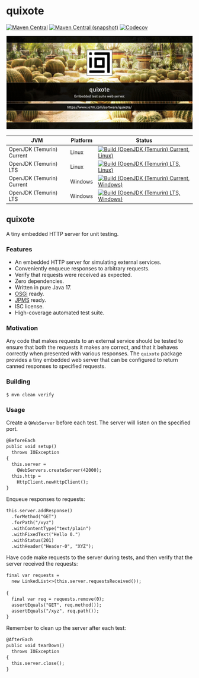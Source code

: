 quixote
===

[![Maven Central](https://img.shields.io/maven-central/v/com.io7m.quixote/com.io7m.quixote.svg?style=flat-square)](http://search.maven.org/#search%7Cga%7C1%7Cg%3A%22com.io7m.quixote%22)
[![Maven Central (snapshot)](https://img.shields.io/nexus/s/com.io7m.quixote/com.io7m.quixote?server=https%3A%2F%2Fs01.oss.sonatype.org&style=flat-square)](https://s01.oss.sonatype.org/content/repositories/snapshots/com/io7m/quixote/)
[![Codecov](https://img.shields.io/codecov/c/github/io7m/quixote.svg?style=flat-square)](https://codecov.io/gh/io7m/quixote)

![com.io7m.quixote](./src/site/resources/quixote.jpg?raw=true)

| JVM | Platform | Status |
|-----|----------|--------|
| OpenJDK (Temurin) Current | Linux | [![Build (OpenJDK (Temurin) Current, Linux)](https://img.shields.io/github/actions/workflow/status/io7m/quixote/main.linux.temurin.current.yml)](https://github.com/io7m/quixote/actions?query=workflow%3Amain.linux.temurin.current)|
| OpenJDK (Temurin) LTS | Linux | [![Build (OpenJDK (Temurin) LTS, Linux)](https://img.shields.io/github/actions/workflow/status/io7m/quixote/main.linux.temurin.lts.yml)](https://github.com/io7m/quixote/actions?query=workflow%3Amain.linux.temurin.lts)|
| OpenJDK (Temurin) Current | Windows | [![Build (OpenJDK (Temurin) Current, Windows)](https://img.shields.io/github/actions/workflow/status/io7m/quixote/main.windows.temurin.current.yml)](https://github.com/io7m/quixote/actions?query=workflow%3Amain.windows.temurin.current)|
| OpenJDK (Temurin) LTS | Windows | [![Build (OpenJDK (Temurin) LTS, Windows)](https://img.shields.io/github/actions/workflow/status/io7m/quixote/main.windows.temurin.lts.yml)](https://github.com/io7m/quixote/actions?query=workflow%3Amain.windows.temurin.lts)|

## quixote

A tiny embedded HTTP server for unit testing.

### Features

  * An embedded HTTP server for simulating external services.
  * Conveniently enqueue responses to arbitrary requests.
  * Verify that requests were received as expected.
  * Zero dependencies.
  * Written in pure Java 17.
  * [OSGi](https://www.osgi.org/) ready.
  * [JPMS](https://en.wikipedia.org/wiki/Java_Platform_Module_System) ready.
  * ISC license.
  * High-coverage automated test suite.

### Motivation

Any code that makes requests to an external service should be tested to
ensure that both the requests it makes are correct, and that it behaves
correctly when presented with various responses. The `quixote` package
provides a tiny embedded web server that can be configured to return canned
responses to specified requests.

### Building

```
$ mvn clean verify
```

### Usage

Create a `QWebServer` before each test. The server will listen on the
specified port.

```
@BeforeEach
public void setup()
  throws IOException
{
  this.server =
    QWebServers.createServer(42000);
  this.http =
    HttpClient.newHttpClient();
}
```

Enqueue responses to requests:

```
this.server.addResponse()
  .forMethod("GET")
  .forPath("/xyz")
  .withContentType("text/plain")
  .withFixedText("Hello 0.")
  .withStatus(201)
  .withHeader("Header-0", "XYZ");
```

Have code make requests to the server during tests, and then verify that
the server received the requests:

```
final var requests =
  new LinkedList<>(this.server.requestsReceived());

{
  final var req = requests.remove(0);
  assertEquals("GET", req.method());
  assertEquals("/xyz", req.path());
}
```

Remember to clean up the server after each test:

```
@AfterEach
public void tearDown()
  throws IOException
{
  this.server.close();
}
```

